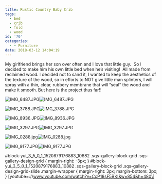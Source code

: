 ```yaml
---
title: Rustic Country Baby Crib
tags:
  - bed
  - crib
  - fold
  - wood
id: '70'
categories:
  - - Furniture
date: 2018-03-12 14:04:19
---
```


My girlfriend brings her son over often and I love that little guy.  So I decided to make him his own little bed when he’s visiting!  All made from reclaimed wood. I decided not to sand it, I wanted to keep the aesthetics of the texture of the wood, so in efforts to NOT give little man splinters, I will spray with a thin, clear, rubbery membrane that will “seal” the wood and make it smooth. But here is the project thus far!!

 ![IMG_6487.JPG](http://techdonecheap.files.wordpress.com/2018/03/ccebd-img_6487.jpg)![IMG_6487.JPG](http://techdonecheap.files.wordpress.com/2018/03/ccebd-img_6487.jpg) 

 ![IMG_3788.JPG](http://techdonecheap.files.wordpress.com/2018/03/92a51-img_3788.jpg)![IMG_3788.JPG](http://techdonecheap.files.wordpress.com/2018/03/92a51-img_3788.jpg) 

 ![IMG_8936.JPG](http://techdonecheap.files.wordpress.com/2018/03/ed330-img_8936.jpg)![IMG_8936.JPG](http://techdonecheap.files.wordpress.com/2018/03/ed330-img_8936.jpg) 

 ![IMG_3297.JPG](http://techdonecheap.files.wordpress.com/2018/03/a803f-img_3297.jpg)![IMG_3297.JPG](http://techdonecheap.files.wordpress.com/2018/03/a803f-img_3297.jpg) 

 ![IMG_0288.jpg](http://techdonecheap.files.wordpress.com/2018/03/74b15-img_0288.jpg)![IMG_0288.jpg](http://techdonecheap.files.wordpress.com/2018/03/74b15-img_0288.jpg) 

 ![IMG_9177.JPG](http://techdonecheap.files.wordpress.com/2018/03/da7b6-img_9177.jpg)![IMG_9177.JPG](http://techdonecheap.files.wordpress.com/2018/03/da7b6-img_9177.jpg) 

#block-yui\_3\_5\_0\_1\_1520879176883\_10882 .sqs-gallery-block-grid .sqs-gallery-design-grid { margin-right: -3px; } #block-yui\_3\_5\_0\_1\_1520879176883\_10882 .sqs-gallery-block-grid .sqs-gallery-design-grid-slide .margin-wrapper { margin-right: 3px; margin-bottom: 3px; } \[youtube=://www.youtube.com/watch?v=CcP18sF5BKI&w=854&h=480\]